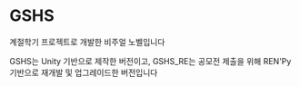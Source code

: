 # GSHS

계절학기 프로젝트로 개발한 비주얼 노벨입니다

GSHS는 Unity 기반으로 제작한 버전이고,
GSHS_RE는 공모전 제출을 위해 REN'Py 기반으로 재개발 및 업그레이드한 버전입니다
